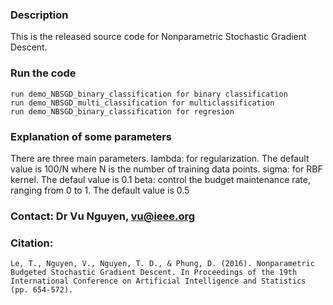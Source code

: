 ### Description
This is the released source code for Nonparametric Stochastic Gradient Descent.


### Run the code
    run demo_NBSGD_binary_classification for binary classification
    run demo_NBSGD_multi_classification for multiclassification
    run demo_NBSGD_binary_classification for regresion

### Explanation of some parameters

There are three main parameters.
lambda: for regularization. The default value is 100/N where N is the number of training data points.
sigma: for RBF kernel. The defaul value is 0.1
beta: control the budget maintenance rate, ranging from 0 to 1. The default value is 0.5


### Contact: Dr Vu Nguyen, vu@ieee.org

### Citation: 
    Le, T., Nguyen, V., Nguyen, T. D., & Phung, D. (2016). Nonparametric Budgeted Stochastic Gradient Descent. In Proceedings of the 19th International Conference on Artificial Intelligence and Statistics (pp. 654-572).




